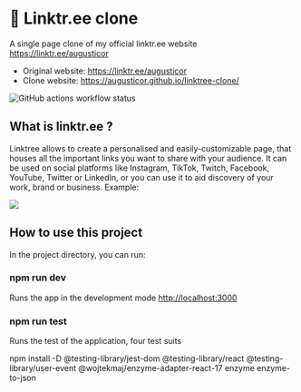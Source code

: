 # 🌳 Linktr.ee clone

A single page clone of my official linktr.ee website https://linktr.ee/augusticor

- Original website: https://linktr.ee/augusticor
- Clone website: https://augusticor.github.io/linktree-clone/

![GitHub actions workflow status](https://github.com/augusticor/linktree-clone/actions/workflows/react.js.yml/badge.svg)

## What is linktr.ee ?

Linktree allows to create a personalised and easily-customizable page, that houses all the important links you want to share with your audience. It can be used on social platforms like Instagram, TikTok, Twitch, Facebook, YouTube, Twitter or LinkedIn, or you can use it to aid discovery of your work, brand or business. Example:

![](https://edteam-media.s3.amazonaws.com/community/original/6cfb219f-faa7-4a2a-b25b-83ecddcf27b8.jpg)

## How to use this project

In the project directory, you can run:

### npm run dev

Runs the app in the development mode [http://localhost:3000](http://localhost:3000)

### npm run test

Runs the test of the application, four test suits

npm install -D @testing-library/jest-dom @testing-library/react @testing-library/user-event @wojtekmaj/enzyme-adapter-react-17 enzyme enzyme-to-json
